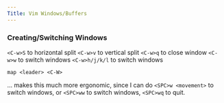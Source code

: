 ```yaml
---
Title: Vim Windows/Buffers
---
```


### Creating/Switching Windows

`<C-w>S` to horizontal split
`<C-w>v` to vertical split
`<C-w>q` to close window
`<C-w>w` to switch windows
`<C-w>h/j/k/l` to switch windows

```
map <leader> <C-W>
```

... makes this much more ergonomic, since I can do `<SPC>w <movement>` to switch windows, or `<SPC>ww` to switch windows, `<SPC>wq` to quit.
